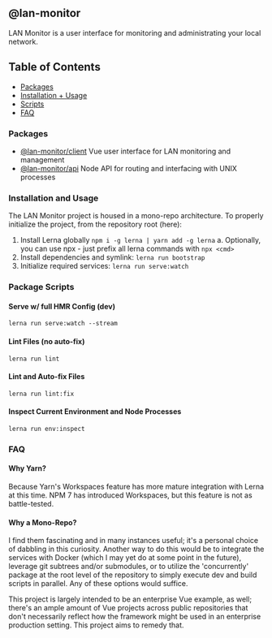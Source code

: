## @lan-monitor
LAN Monitor is a user interface for monitoring and administrating your local network.

## Table of Contents
  - [Packages](#pkg)
  - [Installation + Usage](#usage)
  - [Scripts](#scripts)
  - [FAQ](#faq)

### <a name="pkg"></a> Packages

  - [@lan-monitor/client]() Vue user interface for LAN monitoring and management
  - [@lan-monitor/api]() Node API for routing and interfacing with UNIX processes

### <a name="usage"></a> Installation and Usage
The LAN Monitor project is housed in a mono-repo architecture. To properly initialize the project, from the repository root (here):

  1. Install Lerna globally `npm i -g lerna | yarn add -g lerna`
     a. Optionally, you can use npx - just prefix all lerna commands with `npx <cmd>`
  2. Install dependencies and symlink: `lerna run bootstrap`
  3. Initialize required services: `lerna run serve:watch`

### <a name="scripts"></a> Package Scripts

#### Serve w/ full HMR Config (dev)
```
lerna run serve:watch --stream
```

#### Lint Files (no auto-fix)
```
lerna run lint
```

#### Lint and Auto-fix Files
```
lerna run lint:fix
```

#### Inspect Current Environment and Node Processes
```
lerna run env:inspect
```

### <a name="faq"></a> FAQ

#### Why Yarn?
Because Yarn's Workspaces feature has more mature integration with Lerna at this time. NPM 7 has introduced Workspaces, but this feature is not as battle-tested.

#### Why a Mono-Repo?
I find them fascinating and in many instances useful; it's a personal choice of dabbling in this curiosity. Another way to do this would be to integrate the services with Docker (which I may yet do at some point in the future), leverage git subtrees and/or submodules, or to utilize the 'concurrently' package at the root level of the repository to simply execute dev and build scripts in parallel. Any of these options would suffice.

This project is largely intended to be an enterprise Vue example, as well; there's an ample amount of Vue projects across public repositories that don't necessarily reflect how the framework might be used in an enterprise production setting. This project aims to remedy that.
